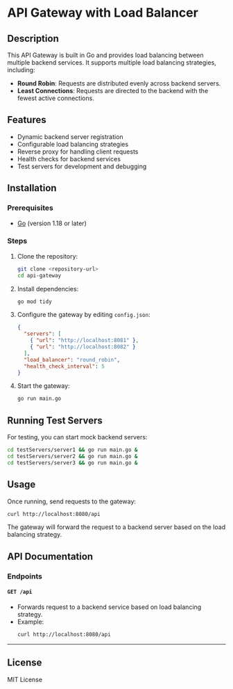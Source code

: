 # API Gateway with Load Balancer

## Description
This API Gateway is built in Go and provides load balancing between multiple backend services. It supports multiple load balancing strategies, including:

- **Round Robin**: Requests are distributed evenly across backend servers.
- **Least Connections**: Requests are directed to the backend with the fewest active connections.

## Features
- Dynamic backend server registration
- Configurable load balancing strategies
- Reverse proxy for handling client requests
- Health checks for backend services
- Test servers for development and debugging

## Installation

### Prerequisites
- [Go](https://golang.org/dl/) (version 1.18 or later)

### Steps
1. Clone the repository:
   ```sh
   git clone <repository-url>
   cd api-gateway
   ```
2. Install dependencies:
   ```sh
   go mod tidy
   ```
3. Configure the gateway by editing `config.json`:
   ```json
   {
     "servers": [
       { "url": "http://localhost:8081" },
       { "url": "http://localhost:8082" }
     ],
     "load_balancer": "round_robin",
     "health_check_interval": 5
   }
   ```
4. Start the gateway:
   ```sh
   go run main.go
   ```

## Running Test Servers
For testing, you can start mock backend servers:
```sh
cd testServers/server1 && go run main.go &
cd testServers/server2 && go run main.go &
cd testServers/server3 && go run main.go &
```

## Usage
Once running, send requests to the gateway:
```sh
curl http://localhost:8080/api
```
The gateway will forward the request to a backend server based on the load balancing strategy.

## API Documentation
### Endpoints
#### `GET /api`
- Forwards request to a backend service based on load balancing strategy.
- Example:
  ```sh
  curl http://localhost:8080/api
  ```
---  
## License
MIT License

